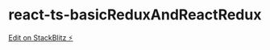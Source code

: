 # react-ts-basicReduxAndReactRedux

[Edit on StackBlitz ⚡️](https://stackblitz.com/edit/react-ts-p5dmgt)